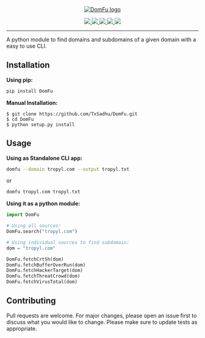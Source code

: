 <p align="center">
<a href="https://github.com/txsadhu/domfu"><img src="https://i.imgur.com/xYoBNoF.png" alt="DomFu logo"></a>
</p>

<p align="center">
  <a href="https://www.python.org/download/releases/3.7">
    <img src="https://img.shields.io/badge/Python-3.7-green.svg">
  </a>
  <a href="https://github.com/txsadhu/domfu/releases">
    <img src="https://img.shields.io/badge/DomFu-v1.0-violet.svg">
  </a>
  <a href="https://github.com/txsadhu/domfu/">
      <img src="https://img.shields.io/badge/Tested%20on-Linux-yellow.svg">
  </a>
  <a href="https://github.com/TxSadhu/DomFu/blob/master/LICENSE.txt">
    <img src="https://img.shields.io/badge/License-GPLv3-orange.svg">
  </a> 
  <a href="https://github.com/TxSadhu/DomFu/releases/tag/v1.0.1/">
    <img src="https://img.shields.io/badge/Release-Stable-green.svg">
  </a>
</p>

---

A python module to find domains and subdomains of a given domain with a easy to use CLI.

## Installation

**Using pip:**

```bash
pip install DomFu
```

**Manual Installation:**

```
$ git clone https://github.com/TxSadhu/DomFu.git
$ cd DomFu
$ python setup.py install
```

## Usage

**Using as Standalone CLI app:**

```bash
domfu --domain tropyl.com --output tropyl.txt
```

or

```bash
domfu tropyl.com tropyl.txt
```

**Using it as a python module:**

```python
import DomFu

# Using all sources:
DomFu.search("tropyl.com")

# Using individual sources to find subdomain:
dom = "tropyl.com"

DomFu.fetchCrtSh(dom)
DomFu.fetchBufferOverRun(dom)
DomFu.fetchHackerTarget(dom)
DomFu.fetchThreatCrowd(dom)
DomFu.fetchVirusTotal(dom)

```

## Contributing

Pull requests are welcome. For major changes, please open an issue first to discuss what you would like to change. Please make sure to update tests as appropriate.
